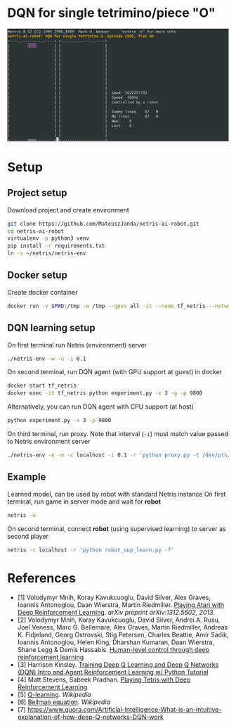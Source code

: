 # DQN for single tetrimino/piece "O"

<p align="center">
<img src="./gallery/demo.gif"/>
</p>

# Setup
## Project setup
Download project and create environment
```bash
git clone https://github.com/MateuszJanda/netris-ai-robot.git
cd netris-ai-robot
virtualenv -p python3 venv
pip install -r requirements.txt
ln -s ~/netris/netris-env
```

## Docker setup
Create docker container
```bash
docker run -v $PWD:/tmp -w /tmp --gpus all -it --name tf_netris --network host tensorflow/tensorflow:latest-gpu
```

## DQN learning setup
On first terminal run Netris (environment) server
```bash
./netris-env -w -u -i 0.1
```

On second terminal, run DQN agent (with GPU support at guest) in docker
```bash
docker start tf_netris
docker exec -it tf_netris python experiment.py -x 3 -g -p 9800
```

Alternatively, you can run DQN agent with CPU support (at host)
```bash
python experiment.py -x 3 -p 9800
```

On third terminal, run proxy. Note that interval (`-i`) must match value passed to Netris environment server
```bash
./netris-env -n -m -c localhost -i 0.1 -r 'python proxy.py -t /dev/pts/3 -p 9800'
```

## Example
Learned model, can be used by robot with standard Netris instance
On first terminal, run game in server mode and wait for **robot**
```bash
netris -w
```
On second terminal, connect **robot** (using supervised learning) to server as second player
```bash
netris -c localhost -r 'python robot_sup_learn.py -f'
```

# References
* [1] Volodymyr Mnih, Koray Kavukcuoglu, David Silver, Alex Graves, Ioannis Antonoglou, Daan Wierstra, Martin Riedmiller. [Playing Atari with Deep Reinforcement Learning](https://arxiv.org/pdf/1312.5602.pdf). _arXiv preprint arXiv:1312.5602, 2013_.
* [2] Volodymyr Mnih, Koray Kavukcuoglu, David Silver, Andrei A. Rusu, Joel Veness, Marc G. Bellemare, Alex Graves, Martin Riedmiller, Andreas K. Fidjeland, Georg Ostrovski, Stig Petersen, Charles Beattie, Amir Sadik, Ioannis Antonoglou, Helen King, Dharshan Kumaran, Daan Wierstra, Shane Legg & Demis Hassabis. [Human-level control through deep reinforcement learning](https://web.stanford.edu/class/psych209/Readings/MnihEtAlHassibis15NatureControlDeepRL.pdf)
* [3] Harrison Kinsley. [Training Deep Q Learning and Deep Q Networks (DQN) Intro and Agent Reinforcement Learning w/ Python Tutorial](https://pythonprogramming.net/training-deep-q-learning-dqn-reinforcement-learning-python-tutorial/)
* [4] Matt Stevens, Sabeek Pradhan. [Playing Tetris with Deep Reinforcement Learning](http://cs231n.stanford.edu/reports/2016/pdfs/121_Report.pdf)
* [5] [Q-learning](https://en.wikipedia.org/wiki/Q-learning#Algorithm). _Wikipedia_
* [6] [Bellman equation](https://en.wikipedia.org/wiki/Bellman_equation). _Wikipedia_
* [7] https://www.quora.com/Artificial-Intelligence-What-is-an-intuitive-explanation-of-how-deep-Q-networks-DQN-work
